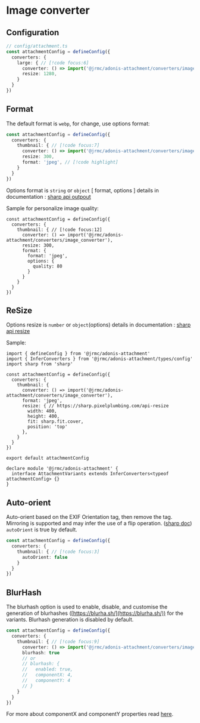 # Image converter

<!--@include: ../partials/install-image.md-->

## Configuration

```typescript
// config/attachment.ts
const attachmentConfig = defineConfig({
  converters: {
    large: { // [!code focus:6]
      converter: () => import('@jrmc/adonis-attachment/converters/image_converter'), 
      resize: 1280,
    }
  }
})
```

## Format

The default format is `webp`, for change, use options format: 

```typescript
const attachmentConfig = defineConfig({
  converters: {
    thumbnail: { // [!code focus:7]
      converter: () => import('@jrmc/adonis-attachment/converters/image_converter'),
      resize: 300,
      format: 'jpeg', // [!code highlight]
    }
  }
})
```

Options format is `string` or `object` [ format,  options ] details in documentation : [sharp api outpout](https://sharp.pixelplumbing.com/api-output#toformat)


Sample for personalize image quality: 

```typescript{6-11}
const attachmentConfig = defineConfig({
  converters: {
    thumbnail: { // [!code focus:12]
      converter: () => import('@jrmc/adonis-attachment/converters/image_converter'),
      resize: 300,
      format: {
        format: 'jpeg',
        options: {
          quality: 80
        }
      }
    }
  }
})
```

## ReSize

Options resize is `number` or `object`(options) details in documentation : [sharp api resize](https://sharp.pixelplumbing.com/api-resize)

Sample:

```typescript{10-15}
import { defineConfig } from '@jrmc/adonis-attachment'
import { InferConverters } from '@jrmc/adonis-attachment/types/config'
import sharp from 'sharp'

const attachmentConfig = defineConfig({
  converters: {
    thumbnail: {
      converter: () => import('@jrmc/adonis-attachment/converters/image_converter'),
      format: 'jpeg',
      resize: { // https://sharp.pixelplumbing.com/api-resize
        width: 400,
        height: 400,
        fit: sharp.fit.cover,
        position: 'top'
      },
    }
  }
})

export default attachmentConfig

declare module '@jrmc/adonis-attachment' {
  interface AttachmentVariants extends InferConverters<typeof attachmentConfig> {}
}
```

## Auto-orient

Auto-orient based on the EXIF Orientation tag, then remove the tag. Mirroring is supported and may infer the use of a flip operation. ([sharp doc](https://sharp.pixelplumbing.com/api-operation/#autoorient))
`autoOrient` is true by default.

```typescript
const attachmentConfig = defineConfig({
  converters: {
    thumbnail: { // [!code focus:3]
      autoOrient: false
    }
  }
})
```

## BlurHash

The blurhash option is used to enable, disable, and customise the generation of blurhashes ([https://blurha.sh/](https://blurha.sh/)) for the variants. Blurhash generation is disabled by default.

```typescript
const attachmentConfig = defineConfig({
  converters: {
    thumbnail: { // [!code focus:9]
      converter: () => import('@jrmc/adonis-attachment/converters/image_converter'), 
      blurhash: true
      // or
      // blurhash: {
      //   enabled: true,
      //   componentX: 4,
      //   componentY: 4
      // }
    }
  }
})
```

For more about componentX and componentY properties read [here](https://github.com/woltapp/blurhash?tab=readme-ov-file#how-do-i-pick-the-number-of-x-and-y-components).
